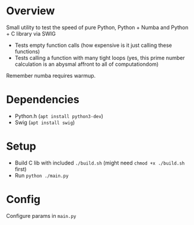 # Overview

Small utility to test the speed of pure Python, Python + Numba and Python + C library via SWIG

* Tests empty function calls (how expensive is it just calling these functions)
* Tests calling a function with many tight loops (yes, this prime number calculation is an abysmal affront to all of computationdom)

Remember numba requires warmup.

# Dependencies

* Python.h (`apt install python3-dev`)
* Swig (`apt install swig`)

# Setup

* Build C lib with included `./build.sh` (might need `chmod +x ./build.sh` first)
* Run `python ./main.py`

# Config

Configure params in `main.py`
